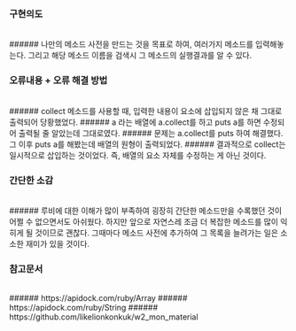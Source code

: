 ### 구현의도
<br>
###### 나만의 메소드 사전을 만드는 것을 목표로 하여, 여러가지 메소드를 입력해놓는다. 그리고 해당 메소드 이름을 검색시 그 메소드의 실행결과를 알 수 있다.

### 오류내용 + 오류 해결 방법
<br>
###### collect 메소드를 사용할 때, 입력한 내용이 요소에 삽입되지 않은 채 그대로 출력되어 당황했었다. 
###### a 라는 배열에 a.collect를 하고 puts a를 하면 수정되어 출력될 줄 알았는데 그대로였다.
###### 문제는 a.collect를 puts 하여 해결했다. 그 이후 puts a를 해봤는데 배열의 원형이 출력되었다.
###### 결과적으로 collect는 일시적으로 삽입하는 것이었다. 즉, 배열의 요소 자체를 수정하는 게 아닌 것이다.

### 간단한 소감
<br>
###### 루비에 대한 이해가 많이 부족하여 굉장히 간단한 메소드만을 수록했던 것이 어쩔 수 없으면서도 아쉬웠다. 하지만 앞으로 자연스레 조금 더 복잡한 메소드를 많이 익히게 될 것이므로 괜찮다. 그때마다 메소드 사전에 추가하여 그 목록을 늘려가는 일은 소소한 재미가 있을 것이다.

### 참고문서
<br>
###### https://apidock.com/ruby/Array
###### https://apidock.com/ruby/String
###### https://github.com/likelionkonkuk/w2_mon_material
